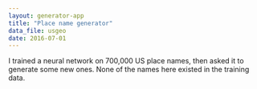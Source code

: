 ```yaml
---
layout: generator-app
title: "Place name generator"
data_file: usgeo
date: 2016-07-01
---
```


I trained a neural network on 700,000 US place names, then asked it to generate some new ones. None of the names here existed in the training data.
